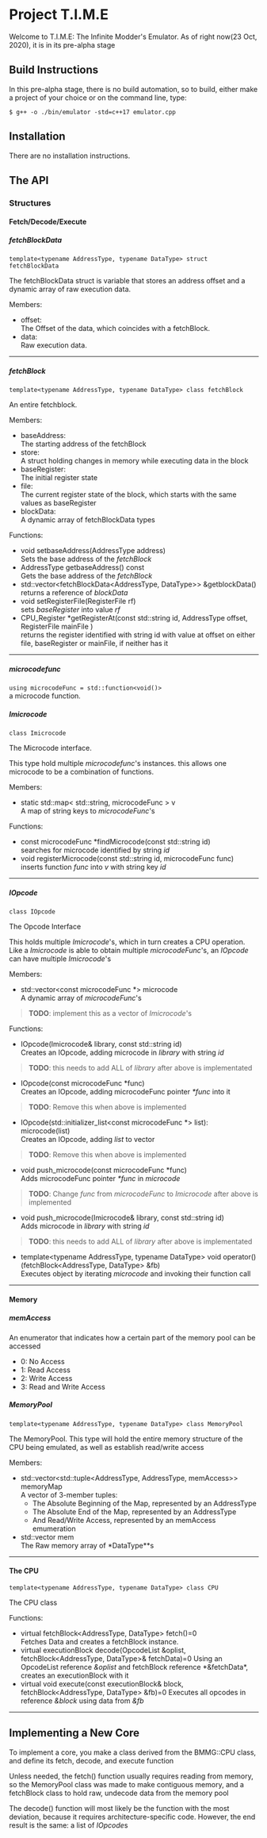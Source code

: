# Project T.I.M.E

Welcome to T.I.M.E: The Infinite Modder's Emulator. As of right now(23 Oct, 2020), it is in its pre-alpha stage

## Build Instructions

In this pre-alpha stage, there is no build automation, so to build, either make a project of your choice or on the command line, type:

`$ g++ -o ./bin/emulator -std=c++17 emulator.cpp`

## Installation

There are no installation instructions.

## The API
### Structures
#### Fetch/Decode/Execute
##### fetchBlockData
`template<typename AddressType, typename DataType> struct fetchBlockData`

The fetchBlockData struct is variable that stores an address offset and a dynamic array of raw execution data.

Members:

- offset:<br>
The Offset of the data, which coincides with a fetchBlock.
- data:<br>
Raw execution data.

---

##### fetchBlock
`template<typename AddressType, typename DataType> class fetchBlock`

An entire fetchblock.

Members:
- baseAddress:  
The starting address of the fetchBlock
- store:  
A struct holding changes in memory while executing data in the block
- baseRegister:  
The initial register state
- file:  
The current register state of the block, which starts with the same values as baseRegister
- blockData:  
A dynamic array of fetchBlockData types

Functions:
- void setbaseAddress(AddressType address)  
Sets the base address of the *fetchBlock*
- AddressType getbaseAddress() const  
Gets the base address of the *fetchBlock*
- std::vector<fetchBlockData<AddressType, DataType>> &getblockData()  
returns a reference of *blockData*
- void setRegisterFile(RegisterFile<AddressType> rf)  
sets *baseRegister* into value *rf*
- CPU_Register<AddressType> \*getRegisterAt(const std::string id, AddressType offset, RegisterFile<AddressType> mainFile )  
returns the register identified with string id with value at offset on either file, baseRegister or mainFile, if neither has it
---
##### microcodefunc
`using microcodeFunc = std::function<void()>`  
a microcode function.

##### Imicrocode
`class Imicrocode`

The Microcode interface.

This type hold multiple *microcodefunc*'s instances. this allows one microcode to be a combination of functions.

Members:
- static std::map< std::string, microcodeFunc  > v  
A map of string keys to *microcodeFunc*'s

Functions:
- const microcodeFunc \*findMicrocode(const std::string id)  
searches for microcode identified by string *id*
- void registerMicrocode(const std::string id, microcodeFunc func)  
inserts function *func* into *v* with string key *id*

---

##### IOpcode
`class IOpcode`

The Opcode Interface

This holds multiple *Imicrocode*'s, which in turn creates a CPU operation. Like a *Imicrocode* is able to obtain multiple *microcodeFunc*'s, an *IOpcode* can have multiple *Imicrocode*'s

Members:
- std::vector<const microcodeFunc *> microcode  
A dynamic array of *microcodeFunc*'s  
> **TODO**: implement this as a vector of *Imicrocode*'s

Functions:
- IOpcode(Imicrocode& library, const std::string id)  
Creates an IOpcode, adding microcode in *library* with string *id*  
> **TODO**: this needs to add ALL of *library* after above is implementated
- IOpcode(const microcodeFunc  \*func)  
Creates an IOpcode, adding microcodeFunc pointer *\*func* into it  
> **TODO**: Remove this when above is implemented
- IOpcode(std::initializer_list<const microcodeFunc  *> list): microcode(list)  
Creates an IOpcode, adding *list* to vector  
> **TODO**: Remove this when above is implemented
- void push_microcode(const microcodeFunc  *func)  
Adds microcodeFunc pointer *\*func* in *microcode*
> **TODO**: Change *func* from *microcodeFunc* to *Imicrocode* after above is implemented
- void push_microcode(Imicrocode& library, const std::string id)  
Adds microcode in *library* with string *id*<br>
> **TODO**: this needs to add ALL of *library* after above is implementated
- template<typename AddressType, typename DataType>
void operator()(fetchBlock<AddressType, DataType> &fb)  
Executes object by iterating *microcode* and invoking their function call

---

#### Memory
##### memAccess

An enumerator that indicates how a certain part of the memory pool can be accessed
- 0: No Access
- 1: Read Access
- 2: Write Access
- 3: Read and Write Access

##### MemoryPool
`template<typename AddressType, typename DataType> class MemoryPool`

The MemoryPool. This type will hold the entire memory structure of the CPU being emulated, as well as establish read/write access

Members:
- std::vector<std::tuple<AddressType, AddressType, memAccess>> memoryMap  
A vector of 3-member tuples:  
  - The Absolute Beginning of the Map, represented by an AddressType  
  - The Absolute End of the Map, represented by an AddressType  
  - And Read/Write Access, represented by an memAccess emumeration  
- std::vector<DataType> mem  
The Raw memory array of *DataType\**s

---

#### The CPU
`template<typename AddressType, typename DataType> class CPU`

The CPU class

Functions:
- virtual fetchBlock<AddressType, DataType> fetch()=0  
Fetches Data and creates a fetchBlock instance.
- virtual executionBlock decode(OpcodeList &oplist, fetchBlock<AddressType, DataType>& fetchData)=0
Using an OpcodeList reference *&oplist* and fetchBlock reference \*&fetchData*, creates an executionBlock with it
- virtual void execute(const executionBlock& block, fetchBlock<AddressType, DataType> &fb)=0
Executes all opcodes in reference *&block* using data from *&fb*

---

## Implementing a New Core

To implement a core, you make a class derived from the BMMG::CPU class, and define its fetch, decode, and execute function

Unless needed, the fetch() function usually requires reading from memory, so the MemoryPool class was made to make contiguous memory, and a fetchBlock class to hold raw, undecode data from the memory pool

The decode() function will most likely be the function with the most deviation, because it requires architecture-specific code. However, the end result is the same: a list of *IOpcode*s 